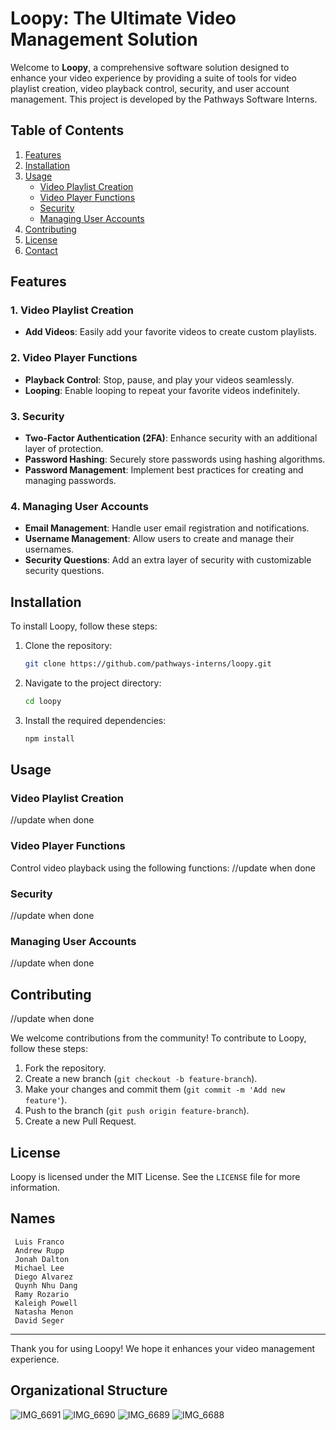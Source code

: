 # Loopy: The Ultimate Video Management Solution

Welcome to **Loopy**, a comprehensive software solution designed to enhance your video experience by providing a suite of tools for video playlist creation, video playback control, security, and user account management. This project is developed by the Pathways Software Interns.

## Table of Contents

1. [Features](#features)
2. [Installation](#installation)
3. [Usage](#usage)
    - [Video Playlist Creation](#video-playlist-creation)
    - [Video Player Functions](#video-player-functions)
    - [Security](#security)
    - [Managing User Accounts](#managing-user-accounts)
4. [Contributing](#contributing)
5. [License](#license)
6. [Contact](#contact)

## Features

### 1. Video Playlist Creation
- **Add Videos**: Easily add your favorite videos to create custom playlists.

### 2. Video Player Functions
- **Playback Control**: Stop, pause, and play your videos seamlessly.
- **Looping**: Enable looping to repeat your favorite videos indefinitely.

### 3. Security
- **Two-Factor Authentication (2FA)**: Enhance security with an additional layer of protection.
- **Password Hashing**: Securely store passwords using hashing algorithms.
- **Password Management**: Implement best practices for creating and managing passwords.

### 4. Managing User Accounts
- **Email Management**: Handle user email registration and notifications.
- **Username Management**: Allow users to create and manage their usernames.
- **Security Questions**: Add an extra layer of security with customizable security questions.

## Installation

To install Loopy, follow these steps:

1. Clone the repository:
   ```sh
   git clone https://github.com/pathways-interns/loopy.git
   ```
2. Navigate to the project directory:
   ```sh
   cd loopy
   ```
3. Install the required dependencies:
   ```sh
   npm install
   ```

## Usage

### Video Playlist Creation
//update when done

### Video Player Functions
Control video playback using the following functions:
//update when done

### Security
//update when done

### Managing User Accounts
//update when done

## Contributing
//update when done

We welcome contributions from the community! To contribute to Loopy, follow these steps:

1. Fork the repository.
2. Create a new branch (`git checkout -b feature-branch`).
3. Make your changes and commit them (`git commit -m 'Add new feature'`).
4. Push to the branch (`git push origin feature-branch`).
5. Create a new Pull Request.

## License

Loopy is licensed under the MIT License. See the `LICENSE` file for more information.

## Names
     Luis Franco
     Andrew Rupp
     Jonah Dalton
     Michael Lee
     Diego Alvarez
     Quynh Nhu Dang
     Ramy Rozario
     Kaleigh Powell
     Natasha Menon
     David Seger
---

Thank you for using Loopy! We hope it enhances your video management experience.


## Organizational Structure


![IMG_6691](https://github.com/KaimusX/Loopy/assets/87718231/8ed4bc86-5366-4d70-a5c3-10a6f7df3b5c)
![IMG_6690](https://github.com/KaimusX/Loopy/assets/87718231/2bca95e7-090d-419e-9a94-fcf33b92738f)
![IMG_6689](https://github.com/KaimusX/Loopy/assets/87718231/5499b06b-68e5-4dfd-97f4-e47a22325527)
![IMG_6688](https://github.com/KaimusX/Loopy/assets/87718231/6db54a7d-d1ae-4f08-aca0-bf9d3b37eca5)

